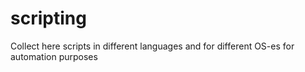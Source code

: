 # scripting
Collect here scripts in different languages and for different OS-es for automation purposes
